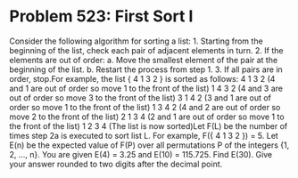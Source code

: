 # Problem 523: First Sort I
Consider the following algorithm for sorting a list: 1. Starting from
the beginning of the list, check each pair of adjacent elements in turn.
2. If the elements are out of order: a. Move the smallest element of the
pair at the beginning of the list. b. Restart the process from step 1.
3. If all pairs are in order, stop.For example, the list { 4 1 3 2 } is
sorted as follows: 4 1 3 2 (4 and 1 are out of order so move 1 to the
front of the list) 1 4 3 2 (4 and 3 are out of order so move 3 to the
front of the list) 3 1 4 2 (3 and 1 are out of order so move 1 to the
front of the list) 1 3 4 2 (4 and 2 are out of order so move 2 to the
front of the list) 2 1 3 4 (2 and 1 are out of order so move 1 to the
front of the list) 1 2 3 4 (The list is now sorted)Let F(L) be the
number of times step 2a is executed to sort list L. For example, F({ 4 1
3 2 }) = 5. Let E(n) be the expected value of F(P) over all permutations
P of the integers {1, 2, ..., n}. You are given E(4) = 3.25 and E(10) =
115.725. Find E(30). Give your answer rounded to two digits after the
decimal point.
